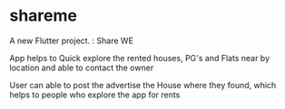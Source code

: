 # shareme

A new Flutter project. : Share WE

App helps to Quick explore the rented houses, PG's and Flats near by location and able to contact the owner

User can able to post the advertise the House where they found, which helps to people who explore the app for rents

